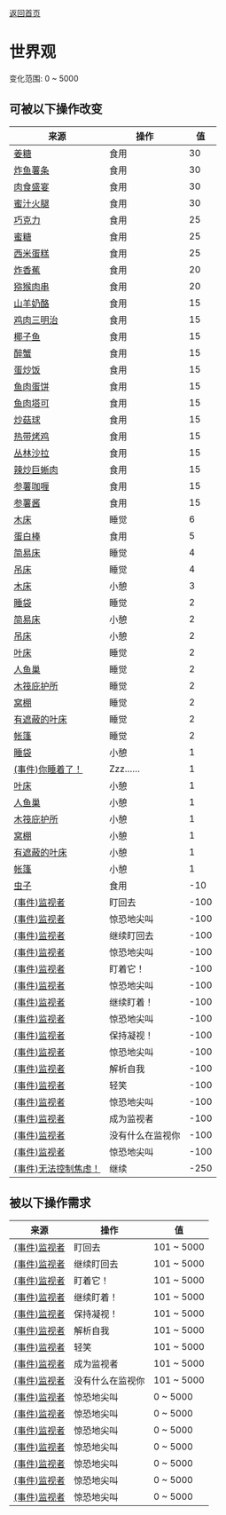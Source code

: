 [返回首页](index.md)  
# 世界观  
变化范围: 0 ~ 5000  
## 可被以下操作改变  
来源  |  操作  |  值  
----  |  ----  |  ----  
[姜糖](CandiedGinger.md)  |  食用  |  30  
[炸鱼薯条](FishNChips.md)  |  食用  |  30  
[肉食盛宴](HeartyFeast.md)  |  食用  |  30  
[蜜汁火腿](HoneyGlazedPork.md)  |  食用  |  30  
[巧克力](Chocolate.md)  |  食用  |  25  
[蜜糖](HoneyCandy.md)  |  食用  |  25  
[西米蛋糕](SagoCake.md)  |  食用  |  25  
[炸香蕉](FriedBanana.md)  |  食用  |  20  
[猕猴肉串](MacaqueSkewers.md)  |  食用  |  20  
[山羊奶酪](Cheese.md)  |  食用  |  15  
[鸡肉三明治](ChickenSandwich.md)  |  食用  |  15  
[椰子鱼](CoconutFish.md)  |  食用  |  15  
[醉蟹](DrunkenCrab.md)  |  食用  |  15  
[蛋炒饭](EggFriedRice.md)  |  食用  |  15  
[鱼肉蛋饼](FishOmelette.md)  |  食用  |  15  
[鱼肉塔可](FishTaco.md)  |  食用  |  15  
[炒菇球](FriedPuffballs.md)  |  食用  |  15  
[热带烤鸡](IslandChicken.md)  |  食用  |  15  
[丛林沙拉](JungleSalad.md)  |  食用  |  15  
[辣炒巨蜥肉](LizardFry.md)  |  食用  |  15  
[参薯咖喱](YamCurry.md)  |  食用  |  15  
[参薯酱](YamJam.md)  |  食用  |  15  
[木床](BedWooden.md)  |  睡觉  |  6  
[蛋白棒](ProteinBar.md)  |  食用  |  5  
[简易床](BedRustic.md)  |  睡觉  |  4  
[吊床](Hammock.md)  |  睡觉  |  4  
[木床](BedWooden.md)  |  小憩  |  3  
[睡袋](BedRoll.md)  |  睡觉  |  2  
[简易床](BedRustic.md)  |  小憩  |  2  
[吊床](Hammock.md)  |  小憩  |  2  
[叶床](LeafBed.md)  |  睡觉  |  2  
[人鱼巢](MermaidNest.md)  |  睡觉  |  2  
[木筏庇护所](RaftShelter.md)  |  睡觉  |  2  
[窝棚](Shelter.md)  |  睡觉  |  2  
[有遮蔽的叶床](ShelteredLeafBed.md)  |  睡觉  |  2  
[帐篷](TentDeployed.md)  |  睡觉  |  2  
[睡袋](BedRoll.md)  |  小憩  |  1  
[(事件)你睡着了！](Event_FallingAsleep.md)  |  Zzz……  |  1  
[叶床](LeafBed.md)  |  小憩  |  1  
[人鱼巢](MermaidNest.md)  |  小憩  |  1  
[木筏庇护所](RaftShelter.md)  |  小憩  |  1  
[窝棚](Shelter.md)  |  小憩  |  1  
[有遮蔽的叶床](ShelteredLeafBed.md)  |  小憩  |  1  
[帐篷](TentDeployed.md)  |  小憩  |  1  
[虫子](Bugs.md)  |  食用  |  -10  
[(事件)监视者](Event_WatchedExperience1a.md)  |  盯回去  |  -100  
[(事件)监视者](Event_WatchedExperience1a.md)  |  惊恐地尖叫  |  -100  
[(事件)监视者](Event_WatchedExperience1b.md)  |  继续盯回去  |  -100  
[(事件)监视者](Event_WatchedExperience1b.md)  |  惊恐地尖叫  |  -100  
[(事件)监视者](Event_WatchedExperience1c.md)  |  盯着它！  |  -100  
[(事件)监视者](Event_WatchedExperience1c.md)  |  惊恐地尖叫  |  -100  
[(事件)监视者](Event_WatchedExperience1d.md)  |  继续盯着！  |  -100  
[(事件)监视者](Event_WatchedExperience1d.md)  |  惊恐地尖叫  |  -100  
[(事件)监视者](Event_WatchedExperience1e.md)  |  保持凝视！  |  -100  
[(事件)监视者](Event_WatchedExperience1e.md)  |  惊恐地尖叫  |  -100  
[(事件)监视者](Event_WatchedExperience1f.md)  |  解析自我  |  -100  
[(事件)监视者](Event_WatchedExperience1f.md)  |  轻笑  |  -100  
[(事件)监视者](Event_WatchedExperience1f.md)  |  惊恐地尖叫  |  -100  
[(事件)监视者](Event_WatchedExperience1gGod.md)  |  成为监视者  |  -100  
[(事件)监视者](Event_WatchedExperience1gVoid.md)  |  没有什么在监视你  |  -100  
[(事件)监视者](Event_WatchedExperience1gVoid.md)  |  惊恐地尖叫  |  -100  
[(事件)无法控制焦虑！](Event_AnxietyAttack.md)  |  继续  |  -250  
## 被以下操作需求  
来源  |  操作  |  值  
----  |  ----  |  ----  
[(事件)监视者](Event_WatchedExperience1a.md)  |  盯回去  |  101 ~ 5000  
[(事件)监视者](Event_WatchedExperience1b.md)  |  继续盯回去  |  101 ~ 5000  
[(事件)监视者](Event_WatchedExperience1c.md)  |  盯着它！  |  101 ~ 5000  
[(事件)监视者](Event_WatchedExperience1d.md)  |  继续盯着！  |  101 ~ 5000  
[(事件)监视者](Event_WatchedExperience1e.md)  |  保持凝视！  |  101 ~ 5000  
[(事件)监视者](Event_WatchedExperience1f.md)  |  解析自我  |  101 ~ 5000  
[(事件)监视者](Event_WatchedExperience1f.md)  |  轻笑  |  101 ~ 5000  
[(事件)监视者](Event_WatchedExperience1gGod.md)  |  成为监视者  |  101 ~ 5000  
[(事件)监视者](Event_WatchedExperience1gVoid.md)  |  没有什么在监视你  |  101 ~ 5000  
[(事件)监视者](Event_WatchedExperience1a.md)  |  惊恐地尖叫  |  0 ~ 5000  
[(事件)监视者](Event_WatchedExperience1b.md)  |  惊恐地尖叫  |  0 ~ 5000  
[(事件)监视者](Event_WatchedExperience1c.md)  |  惊恐地尖叫  |  0 ~ 5000  
[(事件)监视者](Event_WatchedExperience1d.md)  |  惊恐地尖叫  |  0 ~ 5000  
[(事件)监视者](Event_WatchedExperience1e.md)  |  惊恐地尖叫  |  0 ~ 5000  
[(事件)监视者](Event_WatchedExperience1f.md)  |  惊恐地尖叫  |  0 ~ 5000  
[(事件)监视者](Event_WatchedExperience1gVoid.md)  |  惊恐地尖叫  |  0 ~ 5000  
